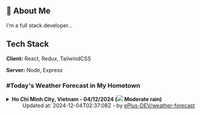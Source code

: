## 🚀 About Me
I'm a full stack developer...


## Tech Stack

**Client:** React, Redux, TailwindCSS

**Server:** Node, Express

### #Today's Weather Forecast in My Hometown



<details>
    <summary><b>Ho Chi Minh City, Vietnam - 04/12/2024 (<img src="https://cdn.weatherapi.com/weather/64x64/day/302.png" /> Moderate rain)</b>
    </summary>

    
<table>
    <tr>
        <th>Hour</th>
        <td>00:00</td><td>01:00</td><td>02:00</td><td>03:00</td><td>04:00</td><td>05:00</td><td>06:00</td><td>07:00</td><td>08:00</td><td>09:00</td><td>10:00</td><td>11:00</td><td>12:00</td><td>13:00</td><td>14:00</td><td>15:00</td><td>16:00</td><td>17:00</td><td>18:00</td><td>19:00</td><td>20:00</td><td>21:00</td><td>22:00</td><td>23:00</td>
    </tr>
    <tr>
        <th>Weather</th>
        <td><img src="https://cdn.weatherapi.com/weather/64x64/night/116.png"></img></td><td><img src="https://cdn.weatherapi.com/weather/64x64/night/116.png"></img></td><td><img src="https://cdn.weatherapi.com/weather/64x64/night/116.png"></img></td><td><img src="https://cdn.weatherapi.com/weather/64x64/night/116.png"></img></td><td><img src="https://cdn.weatherapi.com/weather/64x64/night/116.png"></img></td><td><img src="https://cdn.weatherapi.com/weather/64x64/night/113.png"></img></td><td><img src="https://cdn.weatherapi.com/weather/64x64/day/119.png"></img></td><td><img src="https://cdn.weatherapi.com/weather/64x64/day/116.png"></img></td><td><img src="https://cdn.weatherapi.com/weather/64x64/day/116.png"></img></td><td><img src="https://cdn.weatherapi.com/weather/64x64/day/113.png"></img></td><td><img src="https://cdn.weatherapi.com/weather/64x64/day/176.png"></img></td><td><img src="https://cdn.weatherapi.com/weather/64x64/day/176.png"></img></td><td><img src="https://cdn.weatherapi.com/weather/64x64/day/353.png"></img></td><td><img src="https://cdn.weatherapi.com/weather/64x64/day/176.png"></img></td><td><img src="https://cdn.weatherapi.com/weather/64x64/day/176.png"></img></td><td><img src="https://cdn.weatherapi.com/weather/64x64/day/353.png"></img></td><td><img src="https://cdn.weatherapi.com/weather/64x64/day/119.png"></img></td><td><img src="https://cdn.weatherapi.com/weather/64x64/day/353.png"></img></td><td><img src="https://cdn.weatherapi.com/weather/64x64/night/353.png"></img></td><td><img src="https://cdn.weatherapi.com/weather/64x64/night/353.png"></img></td><td><img src="https://cdn.weatherapi.com/weather/64x64/night/353.png"></img></td><td><img src="https://cdn.weatherapi.com/weather/64x64/night/353.png"></img></td><td><img src="https://cdn.weatherapi.com/weather/64x64/night/353.png"></img></td><td><img src="https://cdn.weatherapi.com/weather/64x64/night/122.png"></img></td>
    </tr>
    <tr>
        <th>Condition</th>
        <td width="200px">Partly Cloudy </td><td width="200px">Partly Cloudy </td><td width="200px">Partly Cloudy </td><td width="200px">Partly Cloudy </td><td width="200px">Partly Cloudy </td><td width="200px">Clear </td><td width="200px">Cloudy </td><td width="200px">Partly Cloudy </td><td width="200px">Partly Cloudy </td><td width="200px">Sunny</td><td width="200px">Patchy rain nearby</td><td width="200px">Patchy rain nearby</td><td width="200px">Light rain shower</td><td width="200px">Patchy rain nearby</td><td width="200px">Patchy rain nearby</td><td width="200px">Light rain shower</td><td width="200px">Cloudy </td><td width="200px">Light rain shower</td><td width="200px">Light rain shower</td><td width="200px">Light rain shower</td><td width="200px">Light rain shower</td><td width="200px">Light rain shower</td><td width="200px">Light rain shower</td><td width="200px">Overcast </td>
    </tr>
    <tr>
        <th>Temperature</th>
        <td>24.4 °C</td><td>24.2 °C</td><td>23.8 °C</td><td>23.5 °C</td><td>23.3 °C</td><td>23.1 °C</td><td>22.9 °C</td><td>23.8 °C</td><td>25 °C</td><td>29 °C</td><td>29 °C</td><td>30.5 °C</td><td>31.2 °C</td><td>31.9 °C</td><td>31.5 °C</td><td>30.3 °C</td><td>28.9 °C</td><td>27.1 °C</td><td>25.3 °C</td><td>24.4 °C</td><td>24.4 °C</td><td>24.6 °C</td><td>24.6 °C</td><td>24.7 °C</td>
    </tr>
    <tr>
        <th>Wind</th>
        <td>5 kph</td><td>5 kph</td><td>6.5 kph</td><td>5.4 kph</td><td>5.8 kph</td><td>5 kph</td><td>4.7 kph</td><td>5 kph</td><td>5.4 kph</td><td>4.7 kph</td><td>4.3 kph</td><td>2.5 kph</td><td>1.1 kph</td><td>1.1 kph</td><td>4 kph</td><td>4.3 kph</td><td>8.3 kph</td><td>11.5 kph</td><td>11.5 kph</td><td>9.4 kph</td><td>4.7 kph</td><td>2.5 kph</td><td>3.2 kph</td><td>2.2 kph</td>
    </tr>
</table>

</details>

<div align="right">
    Updated at: 2024-12-04T02:37:08Z - by <a target="_blank"
        href="https://github.com/ePlus-DEV/weather-forecast">ePlus-DEV/weather-forecast</a>
</div>